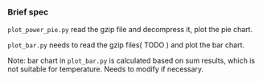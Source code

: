 ### Brief spec

`plot_power_pie.py` read the gzip file and decompress it, plot the pie chart.

`plot_bar.py` needs to read the gzip files( TODO ) and plot the bar chart.

Note: bar chart in `plot_bar.py` is calculated based on sum results, which is not suitable for temperature. Needs to modify if necessary.
